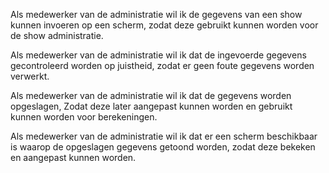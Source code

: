 Als medewerker van de administratie wil ik de gegevens van een show kunnen invoeren op een scherm, zodat deze gebruikt kunnen worden voor de show administratie.


Als medewerker van de administratie wil ik dat de ingevoerde gegevens gecontroleerd worden op juistheid, zodat er geen foute gegevens worden verwerkt.

Als medewerker van de administratie wil ik dat de gegevens worden opgeslagen, Zodat deze later aangepast kunnen worden en gebruikt kunnen worden voor berekeningen.


Als medewerker van de administratie wil ik dat er een scherm beschikbaar is waarop de opgeslagen gegevens getoond worden, zodat deze bekeken en aangepast kunnen worden.

